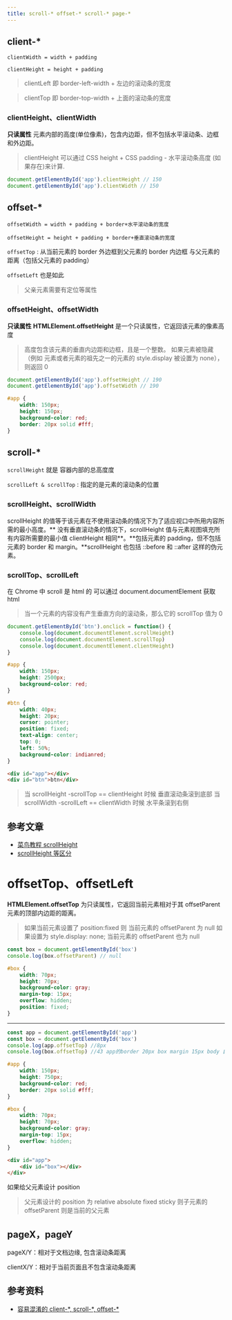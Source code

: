 ```yaml
---
title: scroll-* offset-* scroll-* page-*
---
```


## client-\*

 `clientWidth = width + padding`

 `clientHeight = height + padding`

> clientLeft 即 border-left-width + 左边的滚动条的宽度

> clientTop 即 border-top-width + 上面的滚动条的宽度

### clientHeight、clientWidth

**只读属性**
元素内部的高度(单位像素)，包含内边距，但不包括水平滚动条、边框和外边距。

> clientHeight 可以通过 CSS height + CSS padding - 水平滚动条高度 (如果存在)来计算.

```javascript
document.getElementById('app').clientHeight // 150
document.getElementById('app').clientWidth // 150
```

## offset-\*

 `offsetWidth = width + padding + border+水平滚动条的宽度`

 `offsetHeight = height + padding + border+垂直滚动条的宽度`

`offsetTop` : 从当前元素的 border 外边框到父元素的 border 内边框 与父元素的距离（包括父元素的 padding）

`offsetLeft` 也是如此

> 父亲元素需要有定位等属性

### offsetHeight、offsetWidth

**只读属性**
**HTMLElement.offsetHeight** 是一个只读属性，它返回该元素的像素高度

> 高度包含该元素的垂直内边距和边框，且是一个整数。
> 如果元素被隐藏（例如 元素或者元素的祖先之一的元素的 style.display 被设置为 none），则返回 0

```javascript
document.getElementById('app').offsetHeight // 190
document.getElementById('app').offsetWidth // 190
```

```css
#app {
    width: 150px;
    height: 150px;
    background-color: red;
    border: 20px solid #fff;
}
```

## scroll-\*

`scrollHeight` 就是 容器内部的总高度度

`scrollLeft & scrollTop` : 指定的是元素的滚动条的位置

### scrollHeight、scrollWidth

scrollHeight 的值等于该元素在不使用滚动条的情况下为了适应视口中所用内容所需的最小高度。** 没有垂直滚动条的情况下，scrollHeight 值与元素视图填充所有内容所需要的最小值 clientHeight 相同**。**包括元素的 padding，但不包括元素的 border 和 margin。**scrollHeight 也包括 ::before 和 ::after 这样的伪元素。

### scrollTop、scrollLeft

在 Chrome 中 scroll 是 html 的 可以通过 document.documentElement 获取 html

> 当一个元素的内容没有产生垂直方向的滚动条，那么它的 scrollTop 值为 0

```javascript
document.getElementById('btn').onclick = function() {
    console.log(document.documentElement.scrollHeight)
    console.log(document.documentElement.scrollTop)
    console.log(document.documentElement.clientHeight)
}
```

```css
#app {
    width: 150px;
    height: 2500px;
    background-color: red;
}

#btn {
    width: 40px;
    height: 20px;
    cursor: pointer;
    position: fixed;
    text-align: center;
    top: 0;
    left: 50%;
    background-color: indianred;
}
```

```html
<div id="app"></div>
<div id="btn">btn</div>
```

> 当 scrollHeight -scrollTop == clientHeight 时候 垂直滚动条滚到底部
> 当 scrollWidth -scrollLeft == clientWidth 时候 水平条滚到右侧

## 参考文章

* [菜鸟教程 scrollHeight](https://www.runoob.com/jsref/prop-element-scrollheight.html)
* [scrollHeight 等区分](https://juejin.cn/post/6844903488124633096)
# offsetTop、offsetLeft

**HTMLElement.offsetTop** 为只读属性，它返回当前元素相对于其 offsetParent 元素的顶部内边距的距离。

> 如果当前元素设置了 position:fixed 则 当前元素的 offsetParent 为 null 如果设置为 style.display: none; 当前元素的 offsetParent 也为 null

```javascript
const box = document.getElementById('box')
console.log(box.offsetParent) // null
```

```css
#box {
    width: 70px;
    height: 70px;
    background-color: gray;
    margin-top: 15px;
    overflow: hidden;
    position: fixed;
}
```

---

```javascript
const app = document.getElementById('app')
const box = document.getElementById('box')
console.log(app.offsetTop) //8px
console.log(box.offsetTop) //43 app的border 20px box margin 15px body 自带的padding 8px
```

```css
#app {
    width: 150px;
    height: 750px;
    background-color: red;
    border: 20px solid #fff;
}

#box {
    width: 70px;
    height: 70px;
    background-color: gray;
    margin-top: 15px;
    overflow: hidden;
}
```

```html
<div id="app">
    <div id="box"></div>
</div>
```

如果给父元素设计 position

> 父元素设计的 position 为 relative absolute fixed sticky 则子元素的 offsetParent 则是当前的父元素

## pageX，pageY

pageX/Y：相对于文档边缘, 包含滚动条距离

clientX/Y：相对于当前页面且不包含滚动条距离

## 参考资料

* [容易混淆的 client-\*, scroll-\*, offset-\*](https://segmentfault.com/a/1190000005897042)
